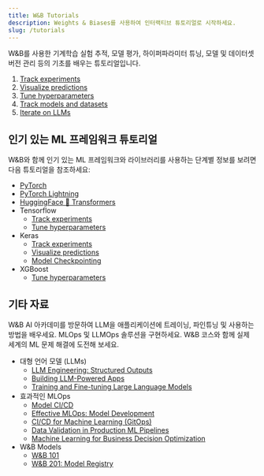 ```yaml
---
title: W&B Tutorials
description: Weights & Biases를 사용하여 인터랙티브 튜토리얼로 시작하세요.
slug: /tutorials
---
```


W&B를 사용한 기계학습 실험 추적, 모델 평가, 하이퍼파라미터 튜닝, 모델 및 데이터셋 버전 관리 등의 기초를 배우는 튜토리얼입니다.

1. [Track experiments](/tutorials/experiments) 
2. [Visualize predictions](/tutorials/tables)
3. [Tune hyperparameters](/tutorials/sweeps)
4. [Track models and datasets](/tutorials/artifacts)
6. [Iterate on LLMs](/tutorials/prompts)

## 인기 있는 ML 프레임워크 튜토리얼
W&B와 함께 인기 있는 ML 프레임워크와 라이브러리를 사용하는 단계별 정보를 보려면 다음 튜토리얼을 참조하세요:

- [PyTorch](/tutorials/pytorch)
- [PyTorch Lightning](/tutorials/lightning)
- [HuggingFace 🤗 Transformers](/tutorials/huggingface)
- Tensorflow
    - [Track experiments](/tutorials/tensorflow)
    - [Tune hyperparameters](/tutorials/tensorflow_sweeps)
- Keras
    - [Track experiments](/tutorials/keras)
    - [Visualize predictions](/tutorials/keras_tables)
    - [Model Checkpointing](/tutorials/keras_models)
- XGBoost
    - [Tune hyperparameters](/tutorials/xgboost_sweeps)

## 기타 자료

W&B AI 아카데미를 방문하여 LLM을 애플리케이션에 트레이닝, 파인튜닝 및 사용하는 방법을 배우세요. MLOps 및 LLMOps 솔루션을 구현하세요. W&B 코스와 함께 실제 세계의 ML 문제 해결에 도전해 보세요.

- 대형 언어 모델 (LLMs)
    - [LLM Engineering: Structured Outputs](https://www.wandb.courses/courses/steering-language-models?utm_source=wandb_docs&utm_medium=code&utm_campaign=tutorials)
    - [Building LLM-Powered Apps](https://www.wandb.courses/courses/building-llm-powered-apps?utm_source=wandb_docs&utm_medium=code&utm_campaign=tutorials)
    - [Training and Fine-tuning Large Language Models](https://www.wandb.courses/courses/training-fine-tuning-LLMs?utm_source=wandb_docs&utm_medium=code&utm_campaign=tutorials)
- 효과적인 MLOps
    - [Model CI/CD](https://www.wandb.courses/courses/enterprise-model-management?utm_source=wandb_docs&utm_medium=code&utm_campaign=tutorials)
    - [Effective MLOps: Model Development](https://www.wandb.courses/courses/effective-mlops-model-development?utm_source=wandb_docs&utm_medium=code&utm_campaign=tutorials)
    - [CI/CD for Machine Learning (GitOps)](https://www.wandb.courses/courses/ci-cd-for-machine-learning?utm_source=wandb_docs&utm_medium=code&utm_campaign=tutorials)
    - [Data Validation in Production ML Pipelines](https://www.wandb.courses/courses/data-validation-for-machine-learning?utm_source=wandb_docs&utm_medium=code&utm_campaign=tutorials)
    - [Machine Learning for Business Decision Optimization](https://www.wandb.courses/courses/decision-optimization?utm_source=wandb_docs&utm_medium=code&utm_campaign=tutorials)
- W&B Models 
    - [W&B 101](https://www.wandb.courses/courses/wandb-101?utm_source=wandb_docs&utm_medium=code&utm_campaign=tutorials)
    - [W&B 201: Model Registry](https://www.wandb.courses/courses/201-model-registry?utm_source=wandb_docs&utm_medium=code&utm_campaign=tutorials)